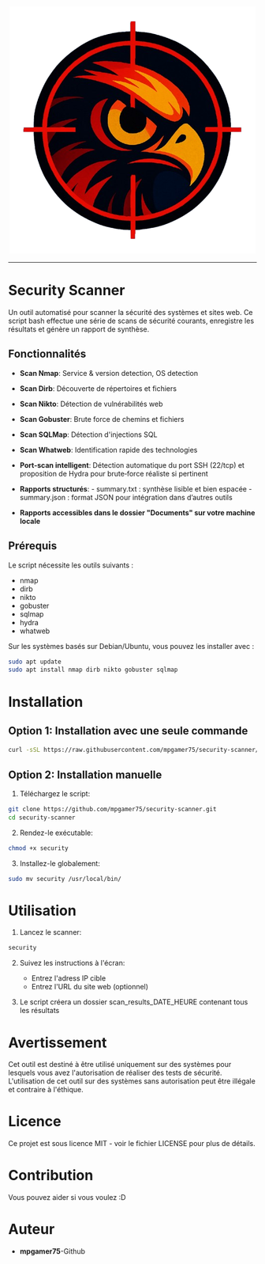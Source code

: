 <p align="center">
  <img src="images_readme/logo7.png" alt="Logo Security Scanner" style="background: transparent;">
</p>

_____________________________________________________________________________________________________

# Security Scanner

Un outil automatisé pour scanner la sécurité des systèmes et sites web. Ce script bash effectue une série de scans de sécurité courants, enregistre les résultats et génère un rapport de synthèse.

## Fonctionnalités

- **Scan Nmap**: Service & version detection, OS detection
- **Scan Dirb**: Découverte de répertoires et fichiers
- **Scan Nikto**: Détection de vulnérabilités web
- **Scan Gobuster**: Brute force de chemins et fichiers
- **Scan SQLMap**: Détection d'injections SQL
- **Scan Whatweb**: Identification rapide des technologies
- **Port-scan intelligent**: Détection automatique du port SSH (22/tcp) et proposition de Hydra pour brute‑force réaliste si pertinent
- **Rapports structurés**: - summary.txt : synthèse lisible et bien espacée
                           - summary.json : format JSON pour intégration dans d’autres outils

- **Rapports accessibles dans le dossier "Documents" sur votre machine locale**

## Prérequis

Le script nécessite les outils suivants :

- nmap
- dirb
- nikto
- gobuster
- sqlmap
- hydra
- whatweb

Sur les systèmes basés sur Debian/Ubuntu, vous pouvez les installer avec :

```bash
sudo apt update
sudo apt install nmap dirb nikto gobuster sqlmap
```

# Installation 

## Option 1: Installation avec une seule commande 

```bash 
curl -sSL https://raw.githubusercontent.com/mpgamer75/security-scanner/main/install.sh | bash
```
## Option 2: Installation manuelle

1. Téléchargez le script: 

```bash
git clone https://github.com/mpgamer75/security-scanner.git
cd security-scanner
```
2. Rendez-le exécutable:

```bash
chmod +x security
```
3. Installez-le globalement: 
```bash
sudo mv security /usr/local/bin/
```

# Utilisation 

1. Lancez le scanner: 

```bash
security
```

2. Suivez les instructions à l'écran: 
    - Entrez l'adress IP cible
    - Entrez l'URL du site web (optionnel)

3. Le script créera un dossier scan_results_DATE_HEURE contenant tous les résultats

# Avertissement

Cet outil est destiné à être utilisé uniquement sur des systèmes pour lesquels vous avez l'autorisation de réaliser des tests de sécurité. L'utilisation de cet outil sur des systèmes sans autorisation peut être illégale et contraire à l'éthique.

# Licence 
Ce projet est sous licence MIT - voir le fichier LICENSE pour plus de détails.

# Contribution 
Vous pouvez aider si vous voulez :D 

# Auteur 
- **mpgamer75**-Github 